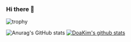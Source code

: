 ### Hi there 👋

<!--
**kimdoa0724/kimdoa0724** is a ✨ _special_ ✨ repository because its `README.md` (this file) appears on your GitHub profile.

Here are some ideas to get you started:
- 🌱 I’m currently learning ...
- 👯 I’m looking to collaborate on ...
- 🤔 I’m looking for help with ...
- 🔭 I’m currently working on company
- 💬 Ask me about ...
- 📫 How to reach me: ...
- 😄 Pronouns: ...
- ⚡ Fun fact: ...
-->
![trophy](https://github-profile-trophy.vercel.app/?username=DoaKim0724)

![Anurag's GitHub stats](https://github-readme-stats.vercel.app/api?username=kimdoa0724&show_icons=true&theme=dracula)
[![DoaKim's github stats](https://github-readme-stats.vercel.app/api/top-langs/?username=DoaKim0724&show_icons=true&hide_border=true&title_color=004386&icon_color=004386&layout=compact)](https://github.com/DoaKim0724)

